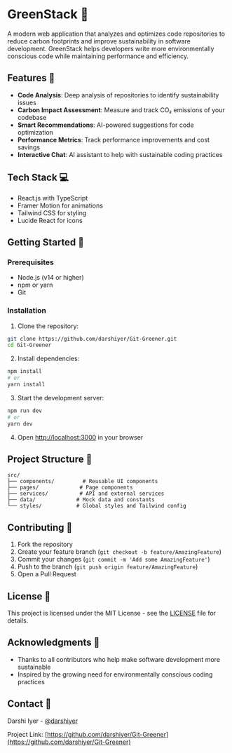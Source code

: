# GreenStack 🌱

A modern web application that analyzes and optimizes code repositories to reduce carbon footprints and improve sustainability in software development. GreenStack helps developers write more environmentally conscious code while maintaining performance and efficiency.

## Features 🚀

- **Code Analysis**: Deep analysis of repositories to identify sustainability issues
- **Carbon Impact Assessment**: Measure and track CO₂ emissions of your codebase
- **Smart Recommendations**: AI-powered suggestions for code optimization
- **Performance Metrics**: Track performance improvements and cost savings
- **Interactive Chat**: AI assistant to help with sustainable coding practices

## Tech Stack 💻

- React.js with TypeScript
- Framer Motion for animations
- Tailwind CSS for styling
- Lucide React for icons

## Getting Started 🌟

### Prerequisites

- Node.js (v14 or higher)
- npm or yarn
- Git

### Installation

1. Clone the repository:
```bash
git clone https://github.com/darshiyer/Git-Greener.git
cd Git-Greener
```

2. Install dependencies:
```bash
npm install
# or
yarn install
```

3. Start the development server:
```bash
npm run dev
# or
yarn dev
```

4. Open [http://localhost:3000](http://localhost:3000) in your browser

## Project Structure 📁

```
src/
├── components/         # Reusable UI components
├── pages/             # Page components
├── services/          # API and external services
├── data/             # Mock data and constants
└── styles/           # Global styles and Tailwind config
```

## Contributing 🤝

1. Fork the repository
2. Create your feature branch (`git checkout -b feature/AmazingFeature`)
3. Commit your changes (`git commit -m 'Add some AmazingFeature'`)
4. Push to the branch (`git push origin feature/AmazingFeature`)
5. Open a Pull Request

## License 📝

This project is licensed under the MIT License - see the [LICENSE](LICENSE) file for details.

## Acknowledgments 🙏

- Thanks to all contributors who help make software development more sustainable
- Inspired by the growing need for environmentally conscious coding practices

## Contact 📧

Darshi Iyer - [@darshiyer](https://github.com/darshiyer)

Project Link: [https://github.com/darshiyer/Git-Greener](https://github.com/darshiyer/Git-Greener) 